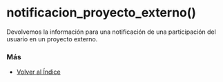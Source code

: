 # notificacion_proyecto_externo()

Devolvemos la información para una notificación de una participación del usuario en un proyecto externo. 

### Más

  * [Volver al Índice](./index.md)
